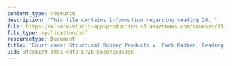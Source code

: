 ```yaml
---
content_type: resource
description: 'This file contains information regarding reading 20. '
file: https://ol-ocw-studio-app-production.s3.amazonaws.com/courses/15-628j-patents-copyrights-and-the-law-of-intellectual-property-spring-2013/9fccb19930d14df3872b0aed79e37358_MIT15_628JS13_read20.pdf
file_type: application/pdf
resourcetype: Document
title: 'Court case: Structural Rubber Products v. Park Rubber, Reading 20'
uid: 9fccb199-30d1-4df3-872b-0aed79e37358
---
```


